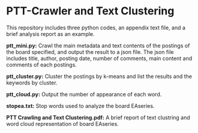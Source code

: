 # PTT-Crawler and Text Clustering
This repository includes three python codes, an appendix text file, and a brief analysis report as an example.

**ptt\_mini.py:** Crawl the main metadata and text contents of the postings of the board specified, and output the result to a json file. The json file includes title, author, posting date, number of comments, main content and comments of each postings.

**ptt\_cluster.py:** Cluster the postings by k-means and list the results and the keywords by cluster.

**ptt\_cloud.py:** Output the number of appearance of each word.


**stopea.txt:** Stop words used to analyze the board EAseries.  

**PTT Crawling and Text Clustering.pdf:** A brief report of text clustring and word cloud representation of board EAseries.
